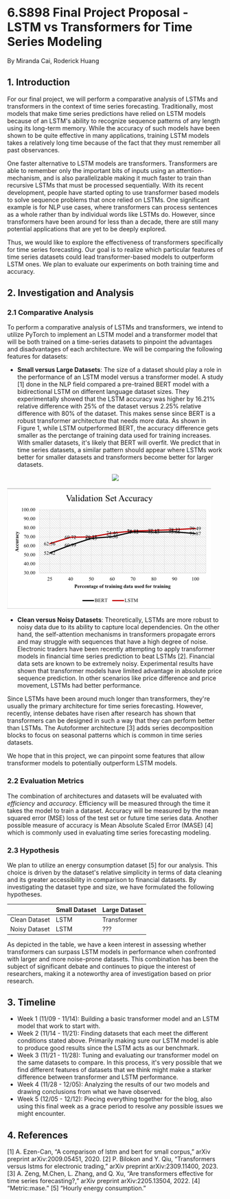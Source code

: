 # 6.S898 Final Project Proposal - LSTM vs Transformers for Time Series Modeling

By Miranda Cai, Roderick Huang

## 1. Introduction

For our final project, we will perform a comparative analysis of LSTMs and transformers in the context of time series forecasting. Traditionally, most models that make time series predictions have relied on LSTM models because of an LSTM's ability to recognize sequence patterns of any length using its long-term memory. While the accuracy of such models have been shown to be quite effective in many applications, training LSTM models takes a relatively long time because of the fact that they must remember all past observances.

One faster alternative to LSTM models are transformers. Transformers are able to remember only the important bits of inputs using an attention-mechanism, and is also parallelizable making it much faster to train than recursive LSTMs that must be processed sequentially. With its recent development, people have started opting to use transformer based models to solve sequence problems that once relied on LSTMs. One significant example is for NLP use cases, where transformers can process sentences as a whole rather than by individual words like LSTMs do. However, since transformers have been around for less than a decade, there are still many potential applications that are yet to be deeply explored.

Thus, we would like to explore the effectiveness of transformers specifically for time series forecasting. Our goal is to realize which particular features of time series datasets could lead transformer-based models to outperform LSTM ones. We plan to evaluate our experiments on both training time and accuracy.

## 2. Investigation and Analysis

### 2.1 Comparative Analysis

To perform a comparative analysis of LSTMs and transformers, we intend to utilize PyTorch to implement an LSTM model and a transformer model that will be both trained on a time-series datasets to pinpoint the advantages and disadvantages of each architecture. We will be comparing the following features for datasets:

- **Small versus Large Datasets**: The size of a dataset should play a role in the performance of an LSTM model versus a transformer model. A study [1] done in the NLP field compared a pre-trained BERT model with a bidirectional LSTM on different language dataset sizes. They experimentally showed that the LSTM accuracy was higher by 16.21\% relative difference with 25\% of the dataset versus 2.25\% relative difference with 80\% of the dataset. This makes sense since BERT is a robust transformer architecture that needs more data. As shown in Figure 1, while LSTM outperformed BERT, the accuracy difference gets smaller as the perctange of training data used for training increases. With smaller datasets, it's likely that BERT will overfit. We predict that in time series datasets, a similar pattern should appear where LSTMs work better for smaller datasets and transformers become better for larger datasets.

<p align="center">
  <img src="http://some_place.com/image.png" />
</p>

![Figure 1 - LSTM outperforms BERT for all partitions of a dataset](assets/img/2023-12-12-time-series-lstm-transformer/dataset_size_research_fig.png)

- **Clean versus Noisy Datasets**: Theoretically, LSTMs are more robust to noisy data due to its ability to capture local dependencies. On the other hand, the self-attention mechanisms in transformers propagate errors and may struggle with sequences that have a high degree of noise. Electronic traders have been recently attempting to apply transformer models in financial time series prediction to beat LSTMs [2]. Financial data sets are known to be extremely noisy. Experimental results have shown that transformer models have limited advantage in absolute price sequence prediction. In other scenarios like price difference and price movement, LSTMs had better performance.

Since LSTMs have been around much longer than transformers, they're usually the primary architecture for time series forecasting. However, recently, intense debates have risen after research has shown that transformers can be designed in such a way that they can perform better than LSTMs. The Autoformer architecture [3] adds series decomposition blocks to focus on seasonal patterns which is common in time series datasets.

We hope that in this project, we can pinpoint some features that allow transformer models to potentially outperform LSTM models.

### 2.2 Evaluation Metrics

The combination of architectures and datasets will be evaluated with _efficiency_ and _accuracy_. Efficiency will be measured through the time it takes the model to train a dataset. Accuracy will be measured by the mean squared error (MSE) loss of the test set or future time series data. Another possible measure of accuracy is Mean Absolute Scaled Error (MASE) [4] which is commonly used in evaluating time series forecasting modeling.

### 2.3 Hypothesis

We plan to utilize an energy consumption dataset [5] for our analysis. This choice is driven by the dataset's relative simplicity in terms of data cleaning and its greater accessibility in comparison to financial datasets. By investigating the dataset type and size, we have formulated the following hypotheses.

|               | Small Dataset | Large Dataset |
| ------------- | ------------- | ------------- |
| Clean Dataset | LSTM          | Transformer   |
| Noisy Dataset | LSTM          | ???           |

As depicted in the table, we have a keen interest in assessing whether transformers can surpass LSTM models in performance when confronted with larger and more noise-prone datasets. This combination has been the subject of significant debate and continues to pique the interest of researchers, making it a noteworthy area of investigation based on prior research.

## 3. Timeline

- Week 1 (11/09 - 11/14): Building a basic transformer model and an LSTM model that work to start with.
- Week 2 (11/14 - 11/21): Finding datasets that each meet the different conditions stated above. Primarily making sure our LSTM model is able to produce good results since the LSTM acts as our benchmark.
- Week 3 (11/21 - 11/28): Tuning and evaluating our transformer model on the same datasets to compare. In this process, it's very possible that we find different features of datasets that we think might make a starker difference between transformer and LSTM performance.
- Week 4 (11/28 - 12/05): Analyzing the results of our two models and drawing conclusions from what we have observed.
- Week 5 (12/05 - 12/12): Piecing everything together for the blog, also using this final week as a grace period to resolve any possible issues we might encounter.

## 4. References

[1] A. Ezen-Can, “A comparison of lstm and bert for small corpus,” arXiv preprint arXiv:2009.05451, 2020.
[2] P. Bilokon and Y. Qiu, “Transformers versus lstms for electronic trading,” arXiv preprint arXiv:2309.11400, 2023.
[3] A. Zeng, M.Chen, L. Zhang, and Q. Xu, “Are transformers effective for time series forecasting?,” arXiv preprint arXiv:2205.13504, 2022.
[4] “Metric:mase.”
[5] “Hourly energy consumption.”
